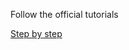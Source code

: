 Follow the official tutorials

[Step by step](https://docs.godotengine.org/en/stable/getting_started/step_by_step/index.html)